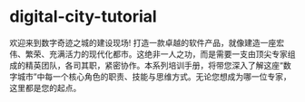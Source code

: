 # digital-city-tutorial
欢迎来到数字奇迹之城的建设现场! 打造一款卓越的软件产品，就像建造一座宏伟、繁荣、充满活力的现代化都市。这绝非一人之功，而是需要一支由顶尖专家组成的精英团队，各司其职，紧密协作。本系列培训手册，将带您深入了解这座“数字城市”中每一个核心角色的职责、技能与思维方式。无论您想成为哪一位专家，这里都是您的起点。
